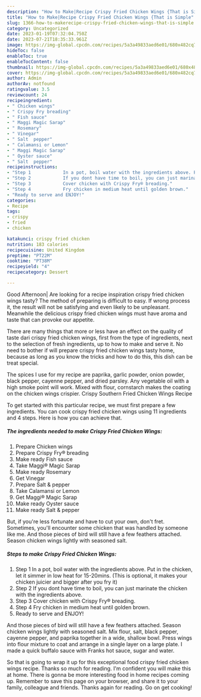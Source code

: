 ```yaml
---
description: "How to Make|Recipe Crispy Fried Chicken Wings {That is Simple"
title: "How to Make|Recipe Crispy Fried Chicken Wings {That is Simple"
slug: 1366-how-to-makerecipe-crispy-fried-chicken-wings-that-is-simple
category: Uncategorized
date: 2023-01-19T07:32:04.750Z
date: 2023-07-21T18:35:33.961Z
image: https://img-global.cpcdn.com/recipes/5a3a49833aed6e01/680x482cq70/crispy-fried-chicken-wings-recipe-main-photo.jpg
hideToc: false
enableToc: true
enableTocContent: false
thumbnail: https://img-global.cpcdn.com/recipes/5a3a49833aed6e01/680x482cq70/crispy-fried-chicken-wings-recipe-main-photo.jpg
cover: https://img-global.cpcdn.com/recipes/5a3a49833aed6e01/680x482cq70/crispy-fried-chicken-wings-recipe-main-photo.jpg
author: Admin
authorAv: notfound
ratingvalue: 3.5
reviewcount: 24
recipeingredient:
- " Chicken wings"
- " Crispy Fry breading"
- " Fish sauce"
- " Maggi Magic Sarap"
- " Rosemary"
- " Vinegar"
- " Salt  pepper"
- " Calamansi or Lemon"
- " Maggi Magic Sarap"
- " Oyster sauce"
- " Salt  pepper"
recipeinstructions:
- "Step 1            In a pot, boil water with the ingredients above. Put in the chicken, let it simmer in low heat for 15-20mins. (This is optional, it makes your chicken juicier and bigger after you fry it)"
- "Step 2            If you dont have time to boil, you can just marinate the chicken with the ingredients above."
- "Step 3            Cover chicken with Crispy Fry®️ breading."
- "Step 4            Fry chicken in medium heat until golden brown."
- "Ready to serve and ENJOY!"
categories:
- Recipe
tags:
- crispy
- fried
- chicken

katakunci: crispy fried chicken 
nutrition: 183 calories
recipecuisine: United Kingdom
preptime: "PT22M"
cooktime: "PT38M"
recipeyield: "4"
recipecategory: Dessert

---
```



Good Afternoon| Are looking for a recipe inspiration crispy fried chicken wings tasty? The method of preparing is difficult to easy. If wrong process it, the result will not be satisfying and even likely to be unpleasant. Meanwhile the delicious crispy fried chicken wings must have aroma and taste that can provoke our appetite.






There are many things that more or less have an effect on the quality of taste dari crispy fried chicken wings, first from the type of ingredients, next to the selection of fresh ingredients, up to how to make and serve it. No need to bother if will prepare crispy fried chicken wings tasty home, because as long as you know the tricks and how to do this, this dish can be treat special.


The spices I use for my recipe are paprika, garlic powder, onion powder, black pepper, cayenne pepper, and dried parsley. Any vegetable oil with a high smoke point will work. Mixed with flour, cornstarch makes the coating on the chicken wings crispier. Crispy Southern Fried Chicken Wings Recipe


To get started with this particular recipe, we must first prepare a few ingredients. You can cook crispy fried chicken wings using 11 ingredients and 4 steps. Here is how you can achieve that.

<!--inarticleads1-->

##### The ingredients needed to make Crispy Fried Chicken Wings:

1. Prepare  Chicken wings
1. Prepare  Crispy Fry®️ breading
1. Make ready  Fish sauce
1. Take  Maggi®️ Magic Sarap
1. Make ready  Rosemary
1. Get  Vinegar
1. Prepare  Salt &amp; pepper
1. Take  Calamansi or Lemon
1. Get  Maggi®️ Magic Sarap
1. Make ready  Oyster sauce
1. Make ready  Salt &amp; pepper


But, if you&#39;re less fortunate and have to cut your own, don&#39;t fret. Sometimes, you&#39;ll encounter some chicken that was handled by someone like me. And those pieces of bird will still have a few feathers attached. Season chicken wings lightly with seasoned salt. 

<!--inarticleads2-->

##### Steps to make Crispy Fried Chicken Wings:

1. Step 1            In a pot, boil water with the ingredients above. Put in the chicken, let it simmer in low heat for 15-20mins. (This is optional, it makes your chicken juicier and bigger after you fry it)
1. Step 2            If you dont have time to boil, you can just marinate the chicken with the ingredients above.
1. Step 3            Cover chicken with Crispy Fry®️ breading.
1. Step 4            Fry chicken in medium heat until golden brown.
1. Ready to serve and ENJOY!

And those pieces of bird will still have a few feathers attached. Season chicken wings lightly with seasoned salt. Mix flour, salt, black pepper, cayenne pepper, and paprika together in a wide, shallow bowl. Press wings into flour mixture to coat and arrange in a single layer on a large plate. I made a quick buffalo sauce with Franks hot sauce, sugar and water. 

So that is going to wrap it up for this exceptional food crispy fried chicken wings recipe. Thanks so much for reading. I'm confident you will make this at home. There is gonna be more interesting food in home recipes coming up. Remember to save this page on your browser, and share it to your family, colleague and friends. Thanks again for reading. Go on get cooking!
